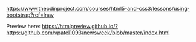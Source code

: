 https://www.theodinproject.com/courses/html5-and-css3/lessons/using-bootstrap?ref=lnav

Preview here:
https://htmlpreview.github.io/?https://github.com/vpatel1093/newsweek/blob/master/index.html
